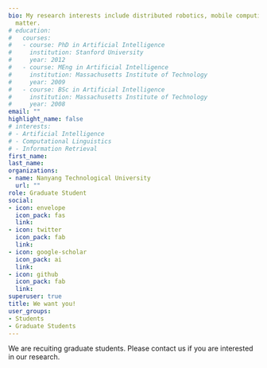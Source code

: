 ```yaml
---
bio: My research interests include distributed robotics, mobile computing and programmable
  matter.
# education:
#   courses:
#   - course: PhD in Artificial Intelligence
#     institution: Stanford University
#     year: 2012
#   - course: MEng in Artificial Intelligence
#     institution: Massachusetts Institute of Technology
#     year: 2009
#   - course: BSc in Artificial Intelligence
#     institution: Massachusetts Institute of Technology
#     year: 2008
email: ""
highlight_name: false
# interests:
# - Artificial Intelligence
# - Computational Linguistics
# - Information Retrieval
first_name: 
last_name: 
organizations:
- name: Nanyang Technological University
  url: ""
role: Graduate Student
social:
- icon: envelope
  icon_pack: fas
  link: 
- icon: twitter
  icon_pack: fab
  link: 
- icon: google-scholar
  icon_pack: ai
  link: 
- icon: github
  icon_pack: fab
  link: 
superuser: true
title: We want you!
user_groups:
- Students
- Graduate Students
---
```


We are recuiting graduate students. Please contact us if you are interested in our research.
